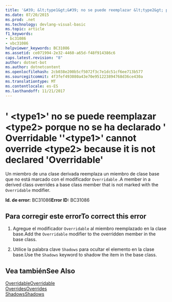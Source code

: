 ```yaml
---
title: '&#39; &lt;type1&gt;&#39; no se puede reemplazar &lt;type2&gt; porque no se ha declarado &#39; Overridable &#39;'
ms.date: 07/20/2015
ms.prod: .net
ms.technology: devlang-visual-basic
ms.topic: article
f1_keywords:
- bc31086
- vbc31086
helpviewer_keywords: BC31086
ms.assetid: ce071994-2e32-4460-a65d-f48f914386c6
caps.latest.revision: "8"
author: dotnet-bot
ms.author: dotnetcontent
ms.openlocfilehash: 2cb038e200b5cf5072f3c7e1dc51cf6ee713b577
ms.sourcegitcommit: 4f3fef493080a43e70e951223894768d36ce430a
ms.translationtype: MT
ms.contentlocale: es-ES
ms.lasthandoff: 11/21/2017
---
```

# <a name="39lttype1gt39-cannot-override-lttype2gt-because-it-is-not-declared-39overridable39"></a><span data-ttu-id="72a83-102">&#39; &lt;type1&gt;&#39; no se puede reemplazar &lt;type2&gt; porque no se ha declarado &#39; Overridable &#39;</span><span class="sxs-lookup"><span data-stu-id="72a83-102">&#39;&lt;type1&gt;&#39; cannot override &lt;type2&gt; because it is not declared &#39;Overridable&#39;</span></span>
<span data-ttu-id="72a83-103">Un miembro de una clase derivada reemplaza un miembro de clase base que no está marcado con el modificador `Overridable` .</span><span class="sxs-lookup"><span data-stu-id="72a83-103">A member in a derived class overrides a base class member that is not marked with the `Overridable` modifier.</span></span>  
  
 <span data-ttu-id="72a83-104">**Id. de error:** BC31086</span><span class="sxs-lookup"><span data-stu-id="72a83-104">**Error ID:** BC31086</span></span>  
  
## <a name="to-correct-this-error"></a><span data-ttu-id="72a83-105">Para corregir este error</span><span class="sxs-lookup"><span data-stu-id="72a83-105">To correct this error</span></span>  
  
1.  <span data-ttu-id="72a83-106">Agregue el modificador `Overridable` al miembro reemplazado en la clase base.</span><span class="sxs-lookup"><span data-stu-id="72a83-106">Add the `Overridable` modifier to the overridden member in the base class.</span></span>  
  
2.  <span data-ttu-id="72a83-107">Utilice la palabra clave `Shadows` para ocultar el elemento en la clase base.</span><span class="sxs-lookup"><span data-stu-id="72a83-107">Use the `Shadows` keyword to shadow the item in the base class.</span></span>  
  
## <a name="see-also"></a><span data-ttu-id="72a83-108">Vea también</span><span class="sxs-lookup"><span data-stu-id="72a83-108">See Also</span></span>  
 [<span data-ttu-id="72a83-109">Overridable</span><span class="sxs-lookup"><span data-stu-id="72a83-109">Overridable</span></span>](../../visual-basic/language-reference/modifiers/overridable.md)  
 [<span data-ttu-id="72a83-110">Overrides</span><span class="sxs-lookup"><span data-stu-id="72a83-110">Overrides</span></span>](../../visual-basic/language-reference/modifiers/overrides.md)  
 [<span data-ttu-id="72a83-111">Shadows</span><span class="sxs-lookup"><span data-stu-id="72a83-111">Shadows</span></span>](../../visual-basic/language-reference/modifiers/shadows.md)
